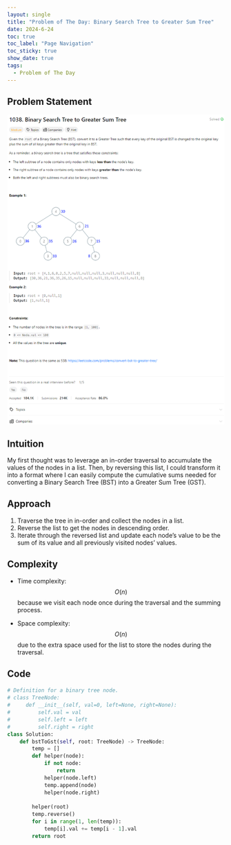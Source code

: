 ```yaml
---
layout: single
title: "Problem of The Day: Binary Search Tree to Greater Sum Tree"
date: 2024-6-24
toc: true
toc_label: "Page Navigation"
toc_sticky: true
show_date: true
tags:
  - Problem of The Day
---
```


## Problem Statement

![1038](/assets/images/2024-06-24_18-47-03-problem-1038.png)

## Intuition

My first thought was to leverage an in-order traversal to accumulate the values of the nodes in a list. Then, by reversing this list, I could transform it into a format where I can easily compute the cumulative sums needed for converting a Binary Search Tree (BST) into a Greater Sum Tree (GST).

## Approach

1. Traverse the tree in in-order and collect the nodes in a list.
2. Reverse the list to get the nodes in descending order.
3. Iterate through the reversed list and update each node’s value to be the sum of its value and all previously visited nodes’ values.

## Complexity

- Time complexity:
  $$O(n)$$ because we visit each node once during the traversal and the summing process.

- Space complexity:
  $$O(n)$$ due to the extra space used for the list to store the nodes during the traversal.

## Code

```python
# Definition for a binary tree node.
# class TreeNode:
#     def __init__(self, val=0, left=None, right=None):
#         self.val = val
#         self.left = left
#         self.right = right
class Solution:
    def bstToGst(self, root: TreeNode) -> TreeNode:
        temp = []
        def helper(node):
            if not node:
                return
            helper(node.left)
            temp.append(node)
            helper(node.right)

        helper(root)
        temp.reverse()
        for i in range(1, len(temp)):
            temp[i].val += temp[i - 1].val
        return root
```
